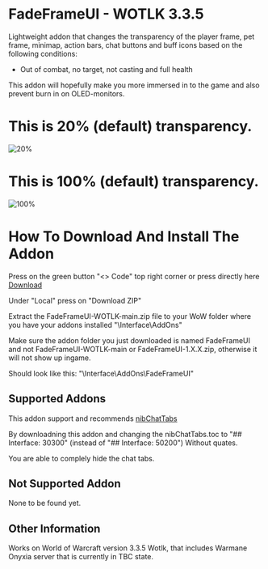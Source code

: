 # FadeFrameUI - WOTLK 3.3.5
Lightweight addon that changes the transparency of the player frame, pet frame, minimap, action bars, chat buttons and buff icons based on the following conditions:    
- Out of combat, no target, not casting and full health

This addon will hopefully make you more immersed in to the game and also prevent burn in on OLED-monitors. 

# This is 20% (default) transparency.

![20%](https://i.imgur.com/2Cll38x.jpeg)


# This is 100% (default) transparency.

![100%](https://i.imgur.com/uTnwaFE.jpeg)


# How To Download And Install The Addon
Press on the green button "<> Code" top right corner or press directly here [Download](https://github.com/Bagan95/FadeFrameUI-WOTLK/archive/refs/heads/main.zip)

Under "Local" press on "Download ZIP"

Extract the FadeFrameUI-WOTLK-main.zip file to your WoW folder where you have your addons installed "\Interface\AddOns"

Make sure the addon folder you just downloaded is named FadeFrameUI and not FadeFrameUI-WOTLK-main or FadeFrameUI-1.X.X.zip, otherwise it will not show up ingame.

Should look like this: "\Interface\AddOns\FadeFrameUI"

## Supported Addons
This addon support and recommends [nibChatTabs](https://www.wowinterface.com/downloads/info16899-nibChatTabs.html)

By downloadning this addon and changing the nibChatTabs.toc to "## Interface: 30300" (instead of "## Interface: 50200")
Without quates.

You are able to complely hide the chat tabs.

## Not Supported Addon
None to be found yet.

## Other Information
Works on World of Warcraft version 3.3.5 Wotlk, that includes Warmane Onyxia server that is currently in TBC state.
